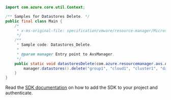 ```java
import com.azure.core.util.Context;

/** Samples for Datastores Delete. */
public final class Main {
    /*
     * x-ms-original-file: specification/vmware/resource-manager/Microsoft.AVS/stable/2021-12-01/examples/Datastores_Delete.json
     */
    /**
     * Sample code: Datastores_Delete.
     *
     * @param manager Entry point to AvsManager.
     */
    public static void datastoresDelete(com.azure.resourcemanager.avs.AvsManager manager) {
        manager.datastores().delete("group1", "cloud1", "cluster1", "datastore1", Context.NONE);
    }
}
```

Read the [SDK documentation](https://github.com/Azure/azure-sdk-for-java/blob/azure-resourcemanager-avs_1.0.0-beta.3/sdk/avs/azure-resourcemanager-avs/README.md) on how to add the SDK to your project and authenticate.
